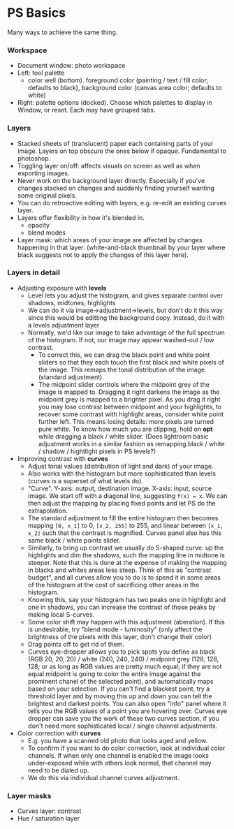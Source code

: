 # PS Basics

Many ways to achieve the same thing.

### Workspace

* Document window: photo workspace
* Left: tool palette
  * color well (bottom). foreground color (painting / text / fill color; defaults to black), background color (canvas area color; defaults to white)
* Right: palette options (docked). Choose which palettes to display in Window, or reset. Each may have grouped tabs.

### Layers

* Stacked sheets of (translucent) paper each containing parts of your image. Layers on top obscure the ones below if opaque. Fundamental to photoshop.
* Toggling layer on/off: affects visuals on screen as well as when exporting images.
* Never work on the background layer directly. Especially if you've changes stacked on changes and suddenly finding yourself wanting some original pixels.
* You can do retroactive editing with layers, e.g. re-edit an existing curves layer.
* Layers offer flexibility in how it's blended in.
  * opacity
  * blend modes
* Layer mask: which areas of your image are affected by changes happening in that layer. (white-and-black thumbnail by your layer where black suggests not to apply the changes of this layer here).

### Layers in detail

* Adjusting exposure with **levels**
  * Level lets you adjust the histogram, and gives separate control over shadows, midtones, highlights
  * We can do it via image->adjustment->levels, but don't do it this way since this would be editting the background copy. Instead, do it with a levels adjustment layer
  * Normally, we'd like our image to take advantage of the full spectrum of the histogram. If not, our image may appear washed-out / low contrast.
    * To correct this, we can drag the black point and white point sliders so that they each touch the first black and white pixels of the image. This remaps the tonal distribution of the image. (standard adjustment).
    * The midpoint slider controls where the midpoint grey of the image is mapped to. Dragging it right darkens the image as the midpoint grey is mapped to a brighter pixel. As you drag it right you may lose contrast between midpoint and your highlights, to recover some contrast with highlight areas, consider white point further left. This means losing details: more pixels are turned pure white. To know how much you are clipping, hold on **opt** while dragging a black / white slider.
(Does lightroom basic adjustment works in a similar fashion as remapping black / white / shadow / hightlight pixels in PS levels?)
* Improving contrast with **curves**
  * Adjust tonal values (distribution of light and dark) of your image.
  * Also works with the histogram but more sophisticated than levels (curves is a superset of what levels do).
  * "Curve". Y-axis: output, destination image. X-axis: input, source image. We start off with a diagonal line, suggesting `f(x) = x`. We can then adjust the mapping by placing fixed points and let PS do the extrapolation.
  * The standard adjustment to fill the entire histogram then becomes mapping `[0, x_1]` to 0, `[x_2, 255]` to 255, and linear between `[x_1, x_2]` such that the contrast is magnified. Curves panel also has this same black / white points slider.
  * Similarly, to bring up contrast we usually do S-shaped curve: up the highlights and dim the shadows, such the mapping line in midtone is steeper. Note that this is done at the expense of making the mapping in blacks and whites areas less steep. Think of this as "contrast budget", and all curves allow you to do is to spend it in some areas of the histogram at the cost of sacrificing other areas in the histogram.
  * Knowing this, say your histogram has two peaks one in highlight and one in shadows, you can increase the contrast of those peaks by making local S-curves.
  * Some color shift may happen with this adjustment (aberation). If this is undesirable, try "blend mode - luminosity" (only affect the brightness of the pixels with this layer, don't change their color)
  * Drag points off to get rid of them.
  * Curves eye-dropper allows you to pick spots you define as black (RGB 20, 20, 20) / white (240, 240, 240)  / midpoint grey (128, 128, 128; or as long as RGB values are pretty much equal; if they are not equal midpoint is going to color the entire image against the prominent chanel of the selected point), and automatically maps based on your selection. If you can't find a blackest point, try a threshold layer and by moving this up and down you can tell the brightest and darkest points. You can also open "info" panel where it tells you the RGB values of a point you are hovering over. Curves eye dropper can save you the work of these two curves section, if you don't need more sophisticated local / single channel adjustments.
* Color correction with **curves**
  * E.g. you have a scanned old photo that looks aged and yellow.
  * To confirm if you want to do color correction, look at individual color channels. If when only one channel is enabled the image looks under-exposed while with others look normal, that channel may need to be dialed up.
  * We do this via individual channel curves adjustment.

### Layer masks



* Curves layer: contrast
* Hue / saturation layer
